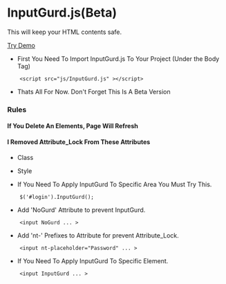 # InputGurd.js(Beta)
This will keep your HTML contents safe.

[Try Demo](https://gobzateloon.github.io/examples/InputGurd.html)

* First You Need To Import InputGurd.js To Your Project (Under the Body Tag)

```
    <script src="js/InputGurd.js" ></script>
```

* Thats All For Now. Don't Forget This Is A Beta Version

### Rules
#### If You Delete An Elements, Page Will Refresh
#### I Removed Attribute_Lock From These Attributes
* Class
* Style

* If You Need To Apply InputGurd To Specific Area You Must Try This.

```
    $('#login').InputGurd();
```

* Add 'NoGurd' Attribute to prevent InputGurd.

```
    <input NoGurd ... >
```

* Add 'nt-' Prefixes to Attribute for prevent Attribute_Lock.

```
    <input nt-placeholder="Password" ... >
```

* If You Need To Apply InputGurd To Specific Element.

```
    <input InputGurd ... >
```
